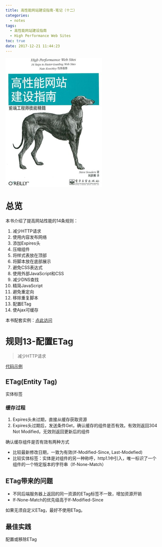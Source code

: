 ```yaml
---
title: 高性能网站建设指南-笔记（十二）
categories:
  - notes
tags:
  - 高性能网站建设指南
  - High Performance Web Sites
toc: true
date: 2017-12-21 11:44:23
---
```


![](/images/high-performance-web-sites.jpg)

<!-- more -->

# 总览

本书介绍了提高网站性能的14条规则：
1. 减少HTTP请求
2. 使用内容发布网络
3. 添加Expires头
4. 压缩组件
5. 将样式表放在顶部
6. 将脚本放在底部展示
7. 避免CSS表达式
8. 使用外部JavaScript和CSS
9. 减少DNS查找
10. 精简JavaScript
11. 避免重定向
12. 移除重复脚本
13. 配置ETag
14. 使Ajax可缓存

本书配套实例：[点此访问](http://stevesouders.com/hpws/)

# 规则13-配置ETag

>减少HTTP请求

[代码示例](http://stevesouders.com/hpws/rule-etags.php)

## ETag(Entity Tag)
实体标签

### 缓存过程
1. Expires头未过期，直接从缓存获取资源
2. Expires头过期后，发送条件Get，确认缓存的组件是否有效。有效则返回304 Not Modified，无效则返回更新后的组件

确认缓存组件是否有效有两种方式
* 比较最新修改日期，一致为有效(If-Modified-Since, Last-Modefied)
* 比较实体标签：实体是对组件的另一种称呼，http1.1中引入，唯一标识了一个组件的一个特定版本的字符串（If-None-Match）

## ETag带来的问题
* 不同后端服务器上返回的同一资源的ETag标签不一致，增加资源开销
* If-None-Match的优先级高于If-Modified-Since

如果无须自定义ETag，最好不使用ETag。

## 最佳实践
配置或移除ETag
